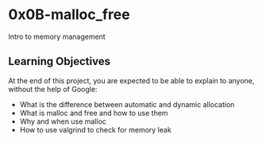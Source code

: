 # 0x0B-malloc_free
Intro to memory management

## Learning Objectives
At the end of this project, you are expected to be able to explain to anyone, without the help of Google:

* What is the difference between automatic and dynamic allocation
* What is malloc and free and how to use them
* Why and when use malloc
* How to use valgrind to check for memory leak
